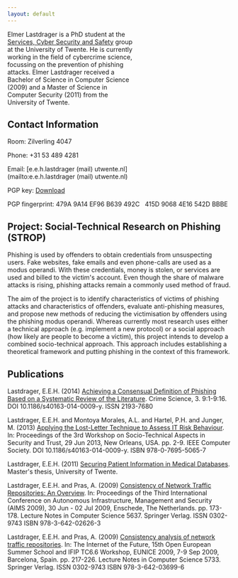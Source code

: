 ```yaml
---
layout: default
---
```


<div style="background-image: url('elmer.jpg'); height: 300px; width: 200px; float:right; margin-left: 10px; margin-bottom: 10px; border-radius: 5px;-moz-border-radius: 5px;-webkit-border-radius: 5px;-khtml-border-radius: 5px;"> </div>

Elmer Lastdrager is a PhD student at the [Services, Cyber Security and Safety](http://scs.ewi.utwente.nl/) group at the University of Twente. He is currently working in the field of cybercrime science, focussing on the prevention of phishing attacks. Elmer Lastdrager received a Bachelor of Science in Computer Science (2009) and a Master of Science in Computer Security (2011) from the University of Twente.


## Contact Information

Room:	Zilverling 4047

Phone:	+31 53 489 4281

Email:	[e.e.h.lastdrager (mail) utwente.nl](mailto:e.e.h.lastdrager (mail) utwente.nl)

PGP key:	[Download](pgpkey.asc)

PGP fingerprint: 479A 9A14 EF96 B639 492C &nbsp; 415D 9068 4E16 542D BBBE


## Project: Social-Technical Research on Phishing (STROP)

Phishing is used by offenders to obtain credentials from unsuspecting users. Fake websites, fake emails and even phone-calls are used as a modus operandi. With these credentials, money is stolen, or services are used and billed to the victim's account. Even though the share of malware attacks is rising, phishing attacks remain a commonly used method of fraud.

The aim of the project is to identify characteristics of victims of phishing attacks and characteristics of offenders, evaluate anti-phishing measures, and propose new methods of reducing the victimisation by offenders using the phishing modus operandi. Whereas currently most research uses either a technical approach (e.g. implement a new protocol) or a social approach (how likely are people to become a victim), this project intends to develop a combined socio-technical approach. This approach includes establishing a theoretical framework and putting phishing in the context of this framework.

## Publications

Lastdrager, E.E.H. (2014) 
[Achieving a Consensual Definition of Phishing Based on a Systematic Review of the Literature](http://www.crimesciencejournal.com/content/3/1/9).
Crime Science, 3. 9:1-9:16.
DOI 10.1186/s40163-014-0009-y.
ISSN 2193-7680

Lastdrager, E.E.H. and Montoya Morales, A.L. and Hartel, P.H. and Junger, M. (2013)
[Applying the Lost-Letter Technique to Assess IT Risk Behaviour](http://dx.doi.org/10.1109/STAST.2013.15). 
In: Proceedings of the 3rd Workshop on Socio-Technical Aspects in Security and Trust, 29 Jun 2013, New Orleans, USA. pp. 2-9. IEEE Computer Society.
DOI 10.1186/s40163-014-0009-y.
ISBN 978-0-7695-5065-7

Lastdrager, E.E.H. (2011)
[Securing Patient Information in Medical Databases](http://eprints.eemcs.utwente.nl/20454/).
Master's thesis, University of Twente.

Lastdrager, E.E.H. and Pras, A. (2009)
[Consistency of Network Traffic Repositories: An Overview](http://dx.doi.org/10.1007/978-3-642-02627-0_15).
In: Proceedings of the Third International Conference on Autonomous Infrastructure, Management and Security (AIMS 2009), 30 Jun - 02 Jul 2009, Enschede, The Netherlands. 
pp. 173-178. 
Lecture Notes in Computer Science 5637.
Springer Verlag.
ISSN 0302-9743
ISBN 978-3-642-02626-3

Lastdrager, E.E.H. and Pras, A. (2009)
[Consistency analysis of network traffic repositories](http://dx.doi.org/10.1007/978-3-642-03700-9_23).
In: The Internet of the Future, 15th Open European Summer School and IFIP TC6.6 Workshop, EUNICE 2009, 7-9 Sep 2009, Barcelona, Spain. 
pp. 217-226.
Lecture Notes in Computer Science 5733.
Springer Verlag.
ISSN 0302-9743
ISBN 978-3-642-03699-6






